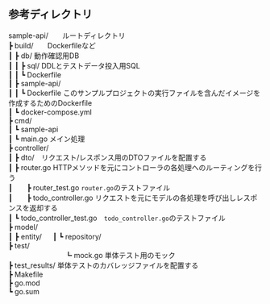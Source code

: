 ## 参考ディレクトリ

sample-api/　　ルートディレクトリ  
  ┣ build/　　Dockerfileなど  
  ┃ ┣ db/ 動作確認用DB  
  ┃ ┃  ┣ sql/ DDLとテストデータ投入用SQL  
  ┃ ┃ ┗ Dockerfile  
  ┃ ┣ sample-api/   
  ┃ ┃  ┗ Dockerfile このサンプルプロジェクトの実行ファイルを含んだイメージを作成するためのDockerfile  
  ┃ ┗ docker-compose.yml  
  ┣ cmd/  
  ┃  ┗ sample-api  
  ┃  ┗ main.go メイン処理  
  ┣ controller/  
  ┃ ┣ dto/　リクエスト/レスポンス用のDTOファイルを配置する  
  ┃ ┣ router.go HTTPメソッドを元にコントローラの各処理へのルーティングを行う  
  ┃　　┣ router_test.go `router.go`のテストファイル  
  ┃　　┣ todo_controller.go リクエストを元にモデルの各処理を呼び出しレスポンスを返却する  
  ┃ ┗ todo_controller_test.go　`todo_controller.go`のテストファイル   
  ┣ model/  
  ┃  ┣ entity/  　
  ┃  ┗ repository/  
  ┣ test/  
  　　　　　　　　┗ mock.go 単体テスト用のモック  
  ┣ test_results/ 単体テストのカバレッジファイルを配置する              
  ┣ Makefile  
  ┣ go.mod  
  ┗ go.sum  